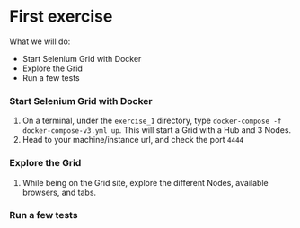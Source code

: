 # First exercise

What we will do:

* Start Selenium Grid with Docker
* Explore the Grid
* Run a few tests

### Start Selenium Grid with Docker

1. On a terminal, under the `exercise_1` directory, type `docker-compose -f docker-compose-v3.yml up`. This will start a Grid with a Hub and 3 Nodes.
2. Head to your machine/instance url, and check the port `4444`


### Explore the Grid

1. While being on the Grid site, explore the different Nodes, available browsers, and tabs.

### Run a few tests